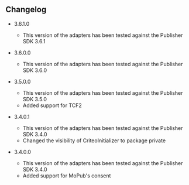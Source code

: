 ## Changelog
   * 3.6.1.0
     * This version of the adapters has been tested against the Publisher SDK 3.6.1

   * 3.6.0.0
     * This version of the adapters has been tested against the Publisher SDK 3.6.0

   * 3.5.0.0
     * This version of the adapters has been tested against the Publisher SDK 3.5.0
     * Added support for TCF2

   * 3.4.0.1
     * This version of the adapters has been tested against the Publisher SDK 3.4.0
     * Changed the visibility of CriteoInitializer to package private

   * 3.4.0.0
     * This version of the adapters has been tested against the Publisher SDK 3.4.0
     * Added support for MoPub's consent
